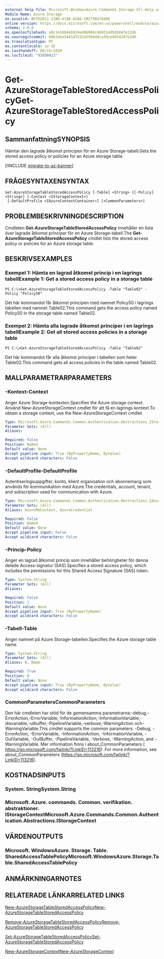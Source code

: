 ```yaml
---
external help file: Microsoft.WindowsAzure.Commands.Storage.dll-Help.xml
Module Name: Azure.Storage
ms.assetid: BF5526C1-11B9-47A8-A5A6-CB275B470A9E
online version: https://docs.microsoft.com/en-us/powershell/module/azure.storage/get-azurestoragetablestoredaccesspolicy
schema: 2.0.0
ms.openlocfilehash: a9c141684eb924ed0b969c469214d92b847e13db
ms.sourcegitcommit: b9b2dea3441d1532a5564ddca3dced45424fe2d6
ms.translationtype: MT
ms.contentlocale: sv-SE
ms.lasthandoff: 08/15/2020
ms.locfileid: "93930422"
---
```

# <span data-ttu-id="fdda8-101">Get-AzureStorageTableStoredAccessPolicy</span><span class="sxs-lookup"><span data-stu-id="fdda8-101">Get-AzureStorageTableStoredAccessPolicy</span></span>

## <span data-ttu-id="fdda8-102">Sammanfattning</span><span class="sxs-lookup"><span data-stu-id="fdda8-102">SYNOPSIS</span></span>
<span data-ttu-id="fdda8-103">Hämtar den lagrade åtkomst principen för en Azure Storage-tabell.</span><span class="sxs-lookup"><span data-stu-id="fdda8-103">Gets the stored access policy or policies for an Azure storage table.</span></span>

[!INCLUDE [migrate-to-az-banner](../../includes/migrate-to-az-banner.md)]

## <span data-ttu-id="fdda8-104">FRÅGESYNTAXEN</span><span class="sxs-lookup"><span data-stu-id="fdda8-104">SYNTAX</span></span>

```
Get-AzureStorageTableStoredAccessPolicy [-Table] <String> [[-Policy] <String>] [-Context <IStorageContext>]
 [-DefaultProfile <IAzureContextContainer>] [<CommonParameters>]
```

## <span data-ttu-id="fdda8-105">PROBLEMBESKRIVNING</span><span class="sxs-lookup"><span data-stu-id="fdda8-105">DESCRIPTION</span></span>
<span data-ttu-id="fdda8-106">Cmdleten **Get-AzureStorageTableStoredAccessPolicy** innehåller en lista över lagrade åtkomst principer för en Azure Storage-tabell.</span><span class="sxs-lookup"><span data-stu-id="fdda8-106">The **Get-AzureStorageTableStoredAccessPolicy** cmdlet lists the stored access policy or policies for an Azure storage table.</span></span>

## <span data-ttu-id="fdda8-107">BESKRIVS</span><span class="sxs-lookup"><span data-stu-id="fdda8-107">EXAMPLES</span></span>

### <span data-ttu-id="fdda8-108">Exempel 1: Hämta en lagrad åtkomst princip i en lagrings tabell</span><span class="sxs-lookup"><span data-stu-id="fdda8-108">Example 1: Get a stored access policy in a storage table</span></span>
```
PS C:\>Get-AzureStorageTableStoredAccessPolicy -Table "Table02" -Policy "Policy50"
```

<span data-ttu-id="fdda8-109">Det här kommandot får åtkomst principen med namnet Policy50 i lagrings tabellen med namnet Table02.</span><span class="sxs-lookup"><span data-stu-id="fdda8-109">This command gets the access policy named Policy50 in the storage table named Table02.</span></span>

### <span data-ttu-id="fdda8-110">Exempel 2: Hämta alla lagrade åtkomst principer i en lagrings tabell</span><span class="sxs-lookup"><span data-stu-id="fdda8-110">Example 2: Get all stored access policies in a storage table</span></span>
```
PS C:\>Get-AzureStorageTableStoredAccessPolicy -Table "Table02"
```

<span data-ttu-id="fdda8-111">Det här kommandot får alla åtkomst principer i tabellen som heter Table02.</span><span class="sxs-lookup"><span data-stu-id="fdda8-111">This command gets all access policies in the table named Table02.</span></span>

## <span data-ttu-id="fdda8-112">MALLPARAMETRAR</span><span class="sxs-lookup"><span data-stu-id="fdda8-112">PARAMETERS</span></span>

### <span data-ttu-id="fdda8-113">-Kontext</span><span class="sxs-lookup"><span data-stu-id="fdda8-113">-Context</span></span>
<span data-ttu-id="fdda8-114">Anger Azure Storage-kontexten.</span><span class="sxs-lookup"><span data-stu-id="fdda8-114">Specifies the Azure storage context.</span></span>
<span data-ttu-id="fdda8-115">Använd New-AzureStorageContext cmdlet för att få en lagrings kontext.</span><span class="sxs-lookup"><span data-stu-id="fdda8-115">To obtain a storage context, use the New-AzureStorageContext cmdlet.</span></span>

```yaml
Type: Microsoft.Azure.Commands.Common.Authentication.Abstractions.IStorageContext
Parameter Sets: (All)
Aliases:

Required: False
Position: Named
Default value: None
Accept pipeline input: True (ByPropertyName, ByValue)
Accept wildcard characters: False
```

### <span data-ttu-id="fdda8-116">-DefaultProfile</span><span class="sxs-lookup"><span data-stu-id="fdda8-116">-DefaultProfile</span></span>
<span data-ttu-id="fdda8-117">Autentiseringsuppgifter, konto, klient organisation och abonnemang som används för kommunikation med Azure.</span><span class="sxs-lookup"><span data-stu-id="fdda8-117">The credentials, account, tenant, and subscription used for communication with Azure.</span></span>

```yaml
Type: Microsoft.Azure.Commands.Common.Authentication.Abstractions.IAzureContextContainer
Parameter Sets: (All)
Aliases: AzureRmContext, AzureCredential

Required: False
Position: Named
Default value: None
Accept pipeline input: False
Accept wildcard characters: False
```

### <span data-ttu-id="fdda8-118">-Princip</span><span class="sxs-lookup"><span data-stu-id="fdda8-118">-Policy</span></span>
<span data-ttu-id="fdda8-119">Anger en lagrad åtkomst princip som innehåller behörigheter för denna delade Access-signatur (SAS).</span><span class="sxs-lookup"><span data-stu-id="fdda8-119">Specifies a stored access policy, which includes the permissions for this Shared Access Signature (SAS) token.</span></span>

```yaml
Type: System.String
Parameter Sets: (All)
Aliases:

Required: False
Position: 1
Default value: None
Accept pipeline input: True (ByPropertyName)
Accept wildcard characters: False
```

### <span data-ttu-id="fdda8-120">-Tabell</span><span class="sxs-lookup"><span data-stu-id="fdda8-120">-Table</span></span>
<span data-ttu-id="fdda8-121">Anger namnet på Azure Storage-tabellen.</span><span class="sxs-lookup"><span data-stu-id="fdda8-121">Specifies the Azure storage table name.</span></span>

```yaml
Type: System.String
Parameter Sets: (All)
Aliases: N, Name

Required: True
Position: 0
Default value: None
Accept pipeline input: True (ByPropertyName, ByValue)
Accept wildcard characters: False
```

### <span data-ttu-id="fdda8-122">CommonParameters</span><span class="sxs-lookup"><span data-stu-id="fdda8-122">CommonParameters</span></span>
<span data-ttu-id="fdda8-123">Den här cmdleten har stöd för de gemensamma parametrarna:-debug,-ErrorAction,-ErrorVariable,-InformationAction,-InformationVariable,-disvariable,-utbuffer,-PipelineVariable,-verbose,-WarningAction och-WarningVariable.</span><span class="sxs-lookup"><span data-stu-id="fdda8-123">This cmdlet supports the common parameters: -Debug, -ErrorAction, -ErrorVariable, -InformationAction, -InformationVariable, -OutVariable, -OutBuffer, -PipelineVariable, -Verbose, -WarningAction, and -WarningVariable.</span></span> <span data-ttu-id="fdda8-124">Mer information finns i about_CommonParameters ( https://go.microsoft.com/fwlink/?LinkID=113216) .</span><span class="sxs-lookup"><span data-stu-id="fdda8-124">For more information, see about_CommonParameters (https://go.microsoft.com/fwlink/?LinkID=113216).</span></span>

## <span data-ttu-id="fdda8-125">KOSTNADS</span><span class="sxs-lookup"><span data-stu-id="fdda8-125">INPUTS</span></span>

### <span data-ttu-id="fdda8-126">System. String</span><span class="sxs-lookup"><span data-stu-id="fdda8-126">System.String</span></span>

### <span data-ttu-id="fdda8-127">Microsoft. Azure. commands. Common. verifikation. abstraktioner. IStorageContext</span><span class="sxs-lookup"><span data-stu-id="fdda8-127">Microsoft.Azure.Commands.Common.Authentication.Abstractions.IStorageContext</span></span>

## <span data-ttu-id="fdda8-128">VÄRDEN</span><span class="sxs-lookup"><span data-stu-id="fdda8-128">OUTPUTS</span></span>

### <span data-ttu-id="fdda8-129">Microsoft. WindowsAzure. Storage. Table. SharedAccessTablePolicy</span><span class="sxs-lookup"><span data-stu-id="fdda8-129">Microsoft.WindowsAzure.Storage.Table.SharedAccessTablePolicy</span></span>

## <span data-ttu-id="fdda8-130">ANMÄRKNINGAR</span><span class="sxs-lookup"><span data-stu-id="fdda8-130">NOTES</span></span>

## <span data-ttu-id="fdda8-131">RELATERADE LÄNKAR</span><span class="sxs-lookup"><span data-stu-id="fdda8-131">RELATED LINKS</span></span>

[<span data-ttu-id="fdda8-132">New-AzureStorageTableStoredAccessPolicy</span><span class="sxs-lookup"><span data-stu-id="fdda8-132">New-AzureStorageTableStoredAccessPolicy</span></span>](./New-AzureStorageTableStoredAccessPolicy.md)

[<span data-ttu-id="fdda8-133">Remove-AzureStorageTableStoredAccessPolicy</span><span class="sxs-lookup"><span data-stu-id="fdda8-133">Remove-AzureStorageTableStoredAccessPolicy</span></span>](./Remove-AzureStorageTableStoredAccessPolicy.md)

[<span data-ttu-id="fdda8-134">Set-AzureStorageTableStoredAccessPolicy</span><span class="sxs-lookup"><span data-stu-id="fdda8-134">Set-AzureStorageTableStoredAccessPolicy</span></span>](./Set-AzureStorageTableStoredAccessPolicy.md)

[<span data-ttu-id="fdda8-135">New-AzureStorageContext</span><span class="sxs-lookup"><span data-stu-id="fdda8-135">New-AzureStorageContext</span></span>](./New-AzureStorageContext.md)


